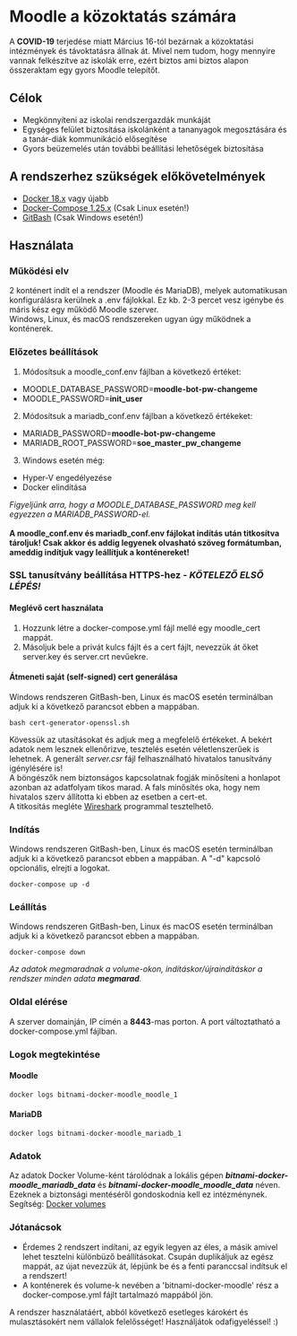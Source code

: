 # Moodle a közoktatás számára

A **COVID-19** terjedése miatt Március 16-tól bezárnak a közoktatási intézmények és távoktatásra állnak át. Mivel nem tudom, hogy mennyire vannak felkészítve az iskolák erre, ezért biztos ami biztos alapon összeraktam egy gyors Moodle telepítőt.

## Célok
- Megkönnyíteni az iskolai rendszergazdák munkáját
- Egységes felület biztosítása iskolánként a tananyagok megosztására és a tanár-diák kommunikáció elősegítése
- Gyors beüzemelés után további beállítási lehetőségek biztosítása

## A rendszerhez szükségek előkövetelmények
- [Docker 18.x](https://docs.docker.com/install/) vagy újabb
- [Docker-Compose 1.25.x](https://docs.docker.com/compose/install/) (Csak Linux esetén!)
- [GitBash](https://gitforwindows.org/) (Csak Windows esetén!)

## Használata
### Működési elv
2 konténert indít el a rendszer (Moodle és MariaDB), melyek automatikusan konfigurálásra kerülnek a .env fájlokkal. Ez kb. 2-3 percet vesz igénybe és máris kész egy működő Moodle szerver.<br>
Windows, Linux, és macOS rendszereken ugyan úgy működnek a konténerek.
### Előzetes beállítások
1. Módosítsuk a moodle_conf.env fájlban a következő értéket: <br>
  - MOODLE_DATABASE_PASSWORD=**moodle-bot-pw-changeme**
  - MOODLE_PASSWORD=**init_user**
2. Módosítsuk a mariadb_conf.env fájlban a következő értékeket: <br>
  - MARIADB_PASSWORD=**moodle-bot-pw-changeme**
  - MARIADB_ROOT_PASSWORD=**soe_master_pw_changeme**
3. Windows esetén még:
  - Hyper-V engedélyezése
  - Docker elindítása

_Figyeljünk arra, hogy a MOODLE_DATABASE_PASSWORD meg kell egyezzen a MARIADB_PASSWORD-el._<br><br>
**A moodle_conf.env és mariadb_conf.env fájlokat indítás után titkosítva tároljuk! Csak akkor és addig legyenek olvasható szöveg formátumban, ameddig indítjuk vagy leállítjuk a konténereket!**

### SSL tanusítvány beállítása HTTPS-hez - **_KÖTELEZŐ ELSŐ LÉPÉS!_**
#### Meglévő cert használata
1. Hozzunk létre a docker-compose.yml fájl mellé egy moodle_cert mappát.
2. Másoljuk bele a privát kulcs fájlt és a cert fájlt, nevezzük át őket server.key és server.crt nevűekre.

#### Átmeneti saját (self-signed) cert generálása
Windows rendszeren GitBash-ben, Linux és macOS esetén terminálban adjuk ki a következő parancsot ebben a mappában.
```
bash cert-generator-openssl.sh
```
Kövessük az utasításokat és adjuk meg a megfelelő értékeket. A bekért adatok nem lesznek ellenőrizve, tesztelés esetén véletlenszerűek is lehetnek. A generált _server.csr_ fájl felhasználható hivatalos tanusítvány igénylésére is! <br> A böngészők nem biztonságos kapcsolatnak fogják minősíteni a honlapot azonban az adatfolyam tikos marad. A fals minősítés oka, hogy nem hivatalos szerv állította ki ebben az esetben a cert-et. <br> A titkosítás megléte [Wireshark](https://www.wireshark.org/) programmal tesztelhető.

### Indítás
Windows rendszeren GitBash-ben, Linux és macOS esetén terminálban adjuk ki a következő parancsot ebben a mappában.
A "-d" kapcsoló opcionális, elrejti a logokat.
```
docker-compose up -d
```

### Leállítás
Windows rendszeren GitBash-ben, Linux és macOS esetén terminálban adjuk ki a következő parancsot ebben a mappában.
```
docker-compose down
```
_Az adatok megmaradnak a volume-okon, indításkor/újraindításkor a rendszer minden adata **megmarad**._

### Oldal elérése
A szerver domainján, IP címén a **8443**-mas porton. A port változtatható a docker-compose.yml fájlban.

### Logok megtekintése
#### Moodle
```
docker logs bitnami-docker-moodle_moodle_1
```

#### MariaDB
```
docker logs bitnami-docker-moodle_mariadb_1
```
### Adatok
Az adatok Docker Volume-ként tárolódnak a lokális gépen **_bitnami-docker-moodle_mariadb_data_** és **_bitnami-docker-moodle_moodle_data_** néven. Ezeknek a biztonsági mentéséről gondoskodnia kell ez intézménynek. Segítség: [Docker volumes](https://docs.docker.com/storage/volumes/)

### Jótanácsok
- Érdemes 2 rendszert indítani, az egyik legyen az éles, a másik amivel lehet tesztelni különbüző beállításokat. Csupán duplikáljuk az egész mappát, az újat nevezzük át, lépjünk be és a fenti paranccsal indítsuk el a rendszert!
- A konténerek és volume-k nevében a 'bitnami-docker-moodle' rész a docker-compose.yml fájlt tartalmazó mappából jön.

A rendszer használatáért, abból következő esetleges károkért és mulasztásokért nem vállalok felelősséget! Használjátok odafigyeléssel! :)
